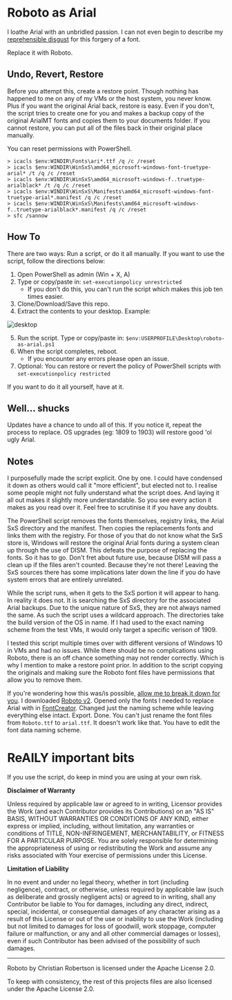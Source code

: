 # Roboto as Arial

I loathe Arial with an unbridled passion. I can not even begin to describe my [reprehensible disgust](https://www.google.com/search?q=arial+is+bad) for this forgery of a font.

Replace it with Roboto.

## Undo, Revert, Restore

Before you attempt this, create a restore point. Though nothing has happened to me on any of my VMs or the host system, you never know. Plus if you want the original Arial back, restore is easy. Even if you don't, the script tries to create one for you and makes a backup copy of the original ArialMT fonts and copies them to your documents folder. If you cannot restore, you can put all of the files back in their original place manually.

You can reset permissions with PowerShell.
```
> icacls $env:WINDIR\Fonts\ari*.ttf /q /c /reset
> icacls $env:WINDIR\WinSxS\amd64_microsoft-windows-font-truetype-arial* /t /q /c /reset
> icacls $env:WINDIR\WinSxS\amd64_microsoft-windows-f..truetype-arialblack* /t /q /c /reset
> icacls $env:WINDIR\WinSxS\Manifests\amd64_microsoft-windows-font-truetype-arial*.manifest /q /c /reset
> icacls $env:WINDIR\WinSxS\Manifests\amd64_microsoft-windows-f..truetype-arialblack*.manifest /q /c /reset
> sfc /sannow
```

## How To

There are two ways: Run a script, or do it all manually. If you want to use the script, follow the directions below:

1. Open PowerShell as admin (Win + X, A)
2. Type or copy/paste in: `set-executionpolicy unrestricted`
    - If you don't do this, you can't run the script which makes this job ten times easier.
3. Clone/Download/Save this repo.
4. Extract the contents to your desktop. Example:

![desktop](https://i.imgur.com/efgsOKH.png)

5. Run the script. Type or copy/paste in: `$env:USERPROFILE\Desktop\roboto-as-arial.ps1`
6. When the script completes, reboot.
    - If you encounter any errors please open an issue.
7. Optional: You can restore or revert the policy of PowerShell scripts with `set-executionpolicy restricted`

If you want to do it all yourself, have at it.

## Well... shucks

Updates have a chance to undo all of this. If you notice it, repeat the process to replace. OS upgrades (eg: 1809 to 1903) will restore good 'ol ugly Arial.

## Notes

I purposefully made the script explicit. One by one. I could have condensed it down as others would call it "more efficient", but elected not to. I realise some people might not fully understand what the script does. And laying it all out makes it slightly more understandable. So you see every action it makes as you read over it. Feel free to scrutinise it if you have any doubts.

The PowerShell script removes the fonts themselves, registry links, the Arial SxS directory and the manifest. Then copies the replacements fonts and links them with the registry. For those of you that do not know what the SxS store is, Windows will restore the original Arial fonts during a system clean up through the use of DISM. This defeats the purpose of replacing the fonts. So it has to go. Don't fret about future use, because DISM will pass a clean up if the files aren't counted. Because they're not there! Leaving the SxS sources there has some implications later down the line if you do have system errors that are entirely unrelated.

While the script runs, when it gets to the SxS portion it will appear to hang. In reality it does not. It is searching the SxS directory for the associated Arial backups. Due to the unique nature of SxS, they are not always named the same. As such the script uses a wildcard approach. The directories take the build version of the OS in name. If I had used to the exact naming scheme from the test VMs, it would only target a specific verison of 1909.

I tested this script multiple times over with different versions of Windows 10 in VMs and had no issues. While there should be no complications using Roboto, there is an off chance something may not render correctly. Which is why I mention to make a restore point prior. In addition to the script copying the originals and making sure the Roboto font files have permissions that allow you to remove them.

If you're wondering how this was/is possible, [allow me to break it down for you](https://getyarn.io/yarn-clip/75e5f36f-f484-4cc7-bc8d-d59c1cc0a4bb). I downloaded [Roboto v2](https://fonts.google.com/specimen/Roboto). Opened only the fonts I needed to replace Arial with in [FontCreator](https://www.high-logic.com/font-editor/fontcreator). Changed just the naming scheme while leaving everything else intact. Export. Done. You can't just rename the font files from `Roboto.ttf` to `arial.ttf`. It doesn't work like that. You have to edit the font data naming scheme.

# ReAlLY important bits

If you use the script, do keep in mind you are using at your own risk.

__Disclaimer of Warranty__

Unless required by applicable law or agreed to in writing, Licensor provides the Work (and each Contributor provides its Contributions) on an "AS IS" BASIS, WITHOUT WARRANTIES OR CONDITIONS OF ANY KIND, either express or implied, including, without limitation, any warranties or conditions of TITLE, NON-INFRINGEMENT, MERCHANTABILITY, or FITNESS FOR A PARTICULAR PURPOSE. You are solely responsible for determining the appropriateness of using or redistributing the Work and assume any risks associated with Your exercise of permissions under this License.

__Limitation of Liability__

In no event and under no legal theory, whether in tort (including negligence), contract, or otherwise, unless required by applicable law (such as deliberate and grossly negligent acts) or agreed to in writing, shall any Contributor be liable to You for damages, including any direct, indirect, special, incidental, or consequential damages of any character arising as a result of this License or out of the use or inability to use the Work (including but not limited to damages for loss of goodwill, work stoppage, computer failure or malfunction, or any and all other commercial damages or losses), even if such Contributor has been advised of the possibility of such damages.

---

Roboto by Christian Robertson is licensed under the Apache License 2.0.

To keep with consistency, the rest of this projects files are also licensed under the Apache License 2.0.
